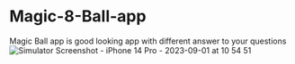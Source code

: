 # Magic-8-Ball-app
Magic Ball app is good looking app with different answer to your questions 
![Simulator Screenshot - iPhone 14 Pro - 2023-09-01 at 10 54 51](https://github.com/rvmzik/Magic-8-Ball-app/assets/90815349/7ba1b57d-456f-467e-b05c-26f3b002d114)


